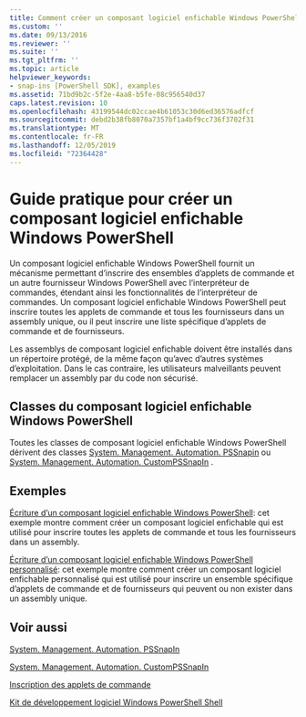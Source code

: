 ```yaml
---
title: Comment créer un composant logiciel enfichable Windows PowerShell | Microsoft Docs
ms.custom: ''
ms.date: 09/13/2016
ms.reviewer: ''
ms.suite: ''
ms.tgt_pltfrm: ''
ms.topic: article
helpviewer_keywords:
- snap-ins [PowerShell SDK], examples
ms.assetid: 71bd9b2c-5f2e-4aa8-b5fe-08c956540d37
caps.latest.revision: 10
ms.openlocfilehash: 43199544dc02ccae4b61053c30d6ed36576adfcf
ms.sourcegitcommit: debd2b38fb8070a7357bf1a4bf9cc736f3702f31
ms.translationtype: MT
ms.contentlocale: fr-FR
ms.lasthandoff: 12/05/2019
ms.locfileid: "72364428"
---
```

# <a name="how-to-create-a-windows-powershell-snap-in"></a>Guide pratique pour créer un composant logiciel enfichable Windows PowerShell

Un composant logiciel enfichable Windows PowerShell fournit un mécanisme permettant d’inscrire des ensembles d’applets de commande et un autre fournisseur Windows PowerShell avec l’interpréteur de commandes, étendant ainsi les fonctionnalités de l’interpréteur de commandes. Un composant logiciel enfichable Windows PowerShell peut inscrire toutes les applets de commande et tous les fournisseurs dans un assembly unique, ou il peut inscrire une liste spécifique d’applets de commande et de fournisseurs.

Les assemblys de composant logiciel enfichable doivent être installés dans un répertoire protégé, de la même façon qu’avec d’autres systèmes d’exploitation. Dans le cas contraire, les utilisateurs malveillants peuvent remplacer un assembly par du code non sécurisé.

## <a name="windows-powershell-snap-in-classes"></a>Classes du composant logiciel enfichable Windows PowerShell

Toutes les classes de composant logiciel enfichable Windows PowerShell dérivent des classes [System. Management. Automation. PSSnapin](/dotnet/api/System.Management.Automation.PSSnapIn) ou [System. Management. Automation. CustomPSSnapIn](/dotnet/api/System.Management.Automation.CustomPSSnapIn) .

## <a name="examples"></a>Exemples

[Écriture d’un composant logiciel enfichable Windows PowerShell](./writing-a-windows-powershell-snap-in.md): cet exemple montre comment créer un composant logiciel enfichable qui est utilisé pour inscrire toutes les applets de commande et tous les fournisseurs dans un assembly.

[Écriture d’un composant logiciel enfichable Windows PowerShell personnalisé](./writing-a-custom-windows-powershell-snap-in.md): cet exemple montre comment créer un composant logiciel enfichable personnalisé qui est utilisé pour inscrire un ensemble spécifique d’applets de commande et de fournisseurs qui peuvent ou non exister dans un assembly unique.

## <a name="see-also"></a>Voir aussi

[System. Management. Automation. PSSnapIn](/dotnet/api/System.Management.Automation.PSSnapIn)

[System. Management. Automation. CustomPSSnapIn](/dotnet/api/System.Management.Automation.CustomPSSnapIn)

[Inscription des applets de commande](./registering-cmdlets.md)

[Kit de développement logiciel Windows PowerShell Shell](../windows-powershell-reference.md)
